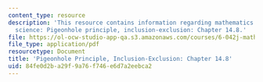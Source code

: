 ```yaml
---
content_type: resource
description: 'This resource contains information regarding mathematics for computer
  science: Pigeonhole principle, inclusion-exclusion: Chapter 14.8.'
file: https://ol-ocw-studio-app-qa.s3.amazonaws.com/courses/6-042j-mathematics-for-computer-science-spring-2015/84fe0d2ba29f9a76f746e6d7a2eebca2_MIT6_042JS15_Session27.pdf
file_type: application/pdf
resourcetype: Document
title: 'Pigeonhole Principle, Inclusion-Exclusion: Chapter 14.8'
uid: 84fe0d2b-a29f-9a76-f746-e6d7a2eebca2
---
```

